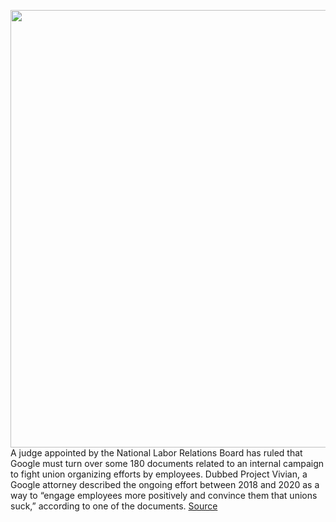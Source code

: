 <img src='https://cdn.vox-cdn.com/thumbor/mApU9gofVRyT6hthHp638ePUPs8=/0x0:2040x1360/1200x800/filters:focal(857x517:1183x843)/cdn.vox-cdn.com/uploads/chorus_image/image/70374729/acastro_210121_1777_google_0001.0.jpg' width='700px' /><br/>
A judge appointed by the National Labor Relations Board has ruled that Google must turn over some 180 documents related to an internal campaign to fight union organizing efforts by employees. Dubbed Project Vivian, a Google attorney described the ongoing effort between 2018 and 2020 as a way to “engage employees more positively and convince them that unions suck,” according to one of the documents.
<a href='https://www.theverge.com/2022/1/11/22876469/google-judge-documents-attorney-privilege-antiunion-campaign-nlrb'> Source <a/>